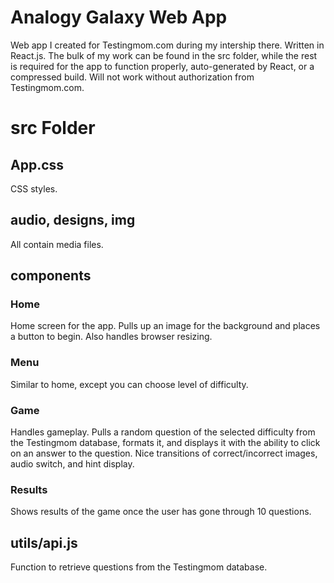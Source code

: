 # Analogy Galaxy Web App
Web app I created for Testingmom.com during my intership there.  Written in React.js.  The bulk of my work can be found in the src folder, while the rest is required for the app to function properly, auto-generated by React, or a compressed build.  Will not work without authorization from Testingmom.com.

# src Folder
## App.css
CSS styles.

## audio, designs, img
All contain media files.

## components
### Home
Home screen for the app.  Pulls up an image for the background and places a button to begin.  Also handles browser resizing.

### Menu
Similar to home, except you can choose level of difficulty.

### Game
Handles gameplay.  Pulls a random question of the selected difficulty from the Testingmom database, formats it, and displays it with the ability to click on an answer to the question.  Nice transitions of correct/incorrect images, audio switch, and hint display.  

### Results
Shows results of the game once the user has gone through 10 questions.

## utils/api.js
Function to retrieve questions from the Testingmom database.
